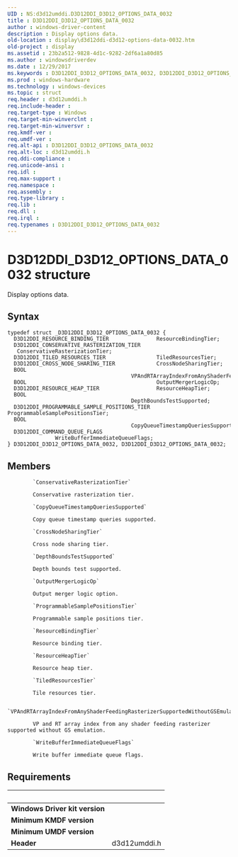 ```yaml
---
UID : NS:d3d12umddi.D3D12DDI_D3D12_OPTIONS_DATA_0032
title : D3D12DDI_D3D12_OPTIONS_DATA_0032
author : windows-driver-content
description : Display options data.
old-location : display\d3d12ddi-d3d12-options-data-0032.htm
old-project : display
ms.assetid : 23b2a512-9828-4d1c-9282-2df6a1a80d85
ms.author : windowsdriverdev
ms.date : 12/29/2017
ms.keywords : D3D12DDI_D3D12_OPTIONS_DATA_0032, D3D12DDI_D3D12_OPTIONS_DATA_0032
ms.prod : windows-hardware
ms.technology : windows-devices
ms.topic : struct
req.header : d3d12umddi.h
req.include-header : 
req.target-type : Windows
req.target-min-winverclnt : 
req.target-min-winversvr : 
req.kmdf-ver : 
req.umdf-ver : 
req.alt-api : D3D12DDI_D3D12_OPTIONS_DATA_0032
req.alt-loc : d3d12umddi.h
req.ddi-compliance : 
req.unicode-ansi : 
req.idl : 
req.max-support : 
req.namespace : 
req.assembly : 
req.type-library : 
req.lib : 
req.dll : 
req.irql : 
req.typenames : D3D12DDI_D3D12_OPTIONS_DATA_0032
---
```


# D3D12DDI_D3D12_OPTIONS_DATA_0032 structure
Display options data.

## Syntax
````
typedef struct _D3D12DDI_D3D12_OPTIONS_DATA_0032 {
  D3D12DDI_RESOURCE_BINDING_TIER               ResourceBindingTier;
  D3D12DDI_CONSERVATIVE_RASTERIZATION_TIER     ConservativeRasterizationTier;
  D3D12DDI_TILED_RESOURCES_TIER                TiledResourcesTier;
  D3D12DDI_CROSS_NODE_SHARING_TIER             CrossNodeSharingTier;
  BOOL                                         VPAndRTArrayIndexFromAnyShaderFeedingRasterizerSupportedWithoutGSEmulation;
  BOOL                                         OutputMergerLogicOp;
  D3D12DDI_RESOURCE_HEAP_TIER                  ResourceHeapTier;
  BOOL                                         DepthBoundsTestSupported;
  D3D12DDI_PROGRAMMABLE_SAMPLE_POSITIONS_TIER  ProgrammableSamplePositionsTier;
  BOOL                                         CopyQueueTimestampQueriesSupported;
  D3D12DDI_COMMAND_QUEUE_FLAGS                 WriteBufferImmediateQueueFlags;
} D3D12DDI_D3D12_OPTIONS_DATA_0032, D3D12DDI_D3D12_OPTIONS_DATA_0032;
````

## Members

        
            `ConservativeRasterizationTier`

            Conservative rasterization tier.
        
            `CopyQueueTimestampQueriesSupported`

            Copy queue timestamp queries supported.
        
            `CrossNodeSharingTier`

            Cross node sharing tier.
        
            `DepthBoundsTestSupported`

            Depth bounds test supported.
        
            `OutputMergerLogicOp`

            Output merger logic option.
        
            `ProgrammableSamplePositionsTier`

            Programmable sample positions tier.
        
            `ResourceBindingTier`

            Resource binding tier.
        
            `ResourceHeapTier`

            Resource heap tier.
        
            `TiledResourcesTier`

            Tile resources tier.
        
            `VPAndRTArrayIndexFromAnyShaderFeedingRasterizerSupportedWithoutGSEmulation`

            VP and RT array index from any shader feeding rasterizer supported without GS emulation.
        
            `WriteBufferImmediateQueueFlags`

            Write buffer immediate queue flags.


## Requirements
| &nbsp; | &nbsp; |
| ---- |:---- |
| **Windows Driver kit version** |  |
| **Minimum KMDF version** |  |
| **Minimum UMDF version** |  |
| **Header** | d3d12umddi.h |